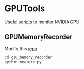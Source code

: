 # GPUTools
Useful scripts to monitor NVIDIA GPU

## GPUMemoryRecorder
Modify this [repo](https://github.com/ppalasek/gpu_memory_recorder). 
```bash
cd gpu_memory_recorder
python measure.py
```